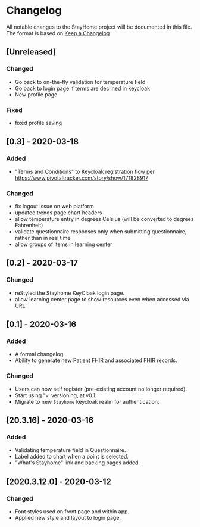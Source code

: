 # Changelog
All notable changes to the StayHome project will be documented in this file.
The format is based on [Keep a Changelog](https://keepachangelog.com/en/1.0.0/)

## [Unreleased]
### Changed
- Go back to on-the-fly validation for temperature field
- Go back to login page if terms are declined in keycloak
- New profile page

### Fixed
- fixed profile saving

## [0.3] - 2020-03-18
### Added
- "Terms and Conditions" to Keycloak registration flow per https://www.pivotaltracker.com/story/show/171828917

### Changed
- fix logout issue on web platform
- updated trends page chart headers
- allow temperature entry in degrees Celsius (will be converted to degrees Fahrenheit)
- validate questionnaire responses only when submitting questionnaire, rather than in real time
- allow groups of items in learning center

## [0.2] - 2020-03-17
### Changed
- reStyled the Stayhome KeyCloak login page.
- allow learning center page to show resources even when accessed via URL

## [0.1] - 2020-03-16
### Added
- A formal changelog.
- Ability to generate new Patient FHIR and associated FHIR records.

### Changed
- Users can now self register (pre-existing account no longer required).
- Start using "v<MAJOR>.<MINOR> versioning, at v0.1.
- Migrate to new `Stayhome` keycloak realm for authentication.
 
## [20.3.16] - 2020-03-16
### Added
- Validating temperature field in Questionnaire.
- Label added to chart when a point is selected.
- "What's Stayhome" link and backing pages added.
 
## [2020.3.12.0] - 2020-03-12
### Changed
- Font styles used on front page and within app.
- Applied new style and layout to login page.
